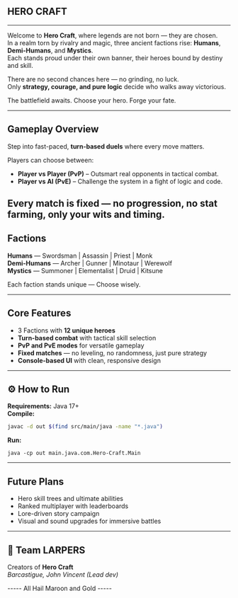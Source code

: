 ## HERO CRAFT
---
Welcome to **Hero Craft**, where legends are not born — they are chosen.  
In a realm torn by rivalry and magic, three ancient factions rise: **Humans**, **Demi-Humans**, and **Mystics**.  
Each stands proud under their own banner, their heroes bound by destiny and skill.  

There are no second chances here — no grinding, no luck.  
Only **strategy, courage, and pure logic** decide who walks away victorious.  

The battlefield awaits. Choose your hero. Forge your fate.  


---

## Gameplay Overview
Step into fast-paced, **turn-based duels** where every move matters.  

Players can choose between:
- **Player vs Player (PvP)** – Outsmart real opponents in tactical combat.  
- **Player vs AI (PvE)** – Challenge the system in a fight of logic and code.  

Every match is **fixed** — no progression, no stat farming, only your wits and timing.  
---

## Factions
**Humans** — Swordsman | Assassin | Priest | Monk  
**Demi-Humans** — Archer | Gunner | Minotaur | Werewolf  
**Mystics** — Summoner | Elementalist | Druid | Kitsune  

Each faction stands unique —  Choose wisely.  

---

## Core Features
- 3 Factions with **12 unique heroes**  
- **Turn-based combat** with tactical skill selection  
- **PvP and PvE modes** for versatile gameplay  
- **Fixed matches** — no leveling, no randomness, just pure strategy  
- **Console-based UI** with clean, responsive design  

---

## ⚙️ How to Run
**Requirements:** Java 17+  
**Compile:**  
```bash
javac -d out $(find src/main/java -name "*.java")
````
**Run:**
```
java -cp out main.java.com.Hero-Craft.Main
````
---

## Future Plans
- Hero skill trees and ultimate abilities  
- Ranked multiplayer with leaderboards  
- Lore-driven story campaign  
- Visual and sound upgrades for immersive battles  

---

## 👥 Team LARPERS
Creators of **Hero Craft**  
*Barcastigue, John Vincent (Lead dev)*  

----- All Hail Maroon and Gold -----


